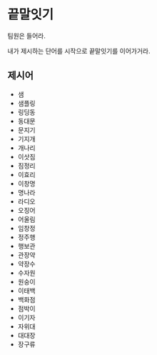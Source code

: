 # 끝말잇기

팀원은 들어라.

내가 제시하는 단어를 시작으로 끝말잇기를 이어가거라.

## 제시어

- 샘
- 샘플링
- 링딩동
- 동대문
- 문지기
- 기지개
- 개나리
- 이삿짐
- 짐정리
- 이효리
- 이창명
- 명나라
- 라디오
- 오징어
- 어울림
- 임창정
- 정주행
- 행보관
- 관장약
- 약장수
- 수자원
- 원숭이
- 이태백
- 백화점
- 점박이
- 이기자
- 자위대
- 대대장
- 장구류

